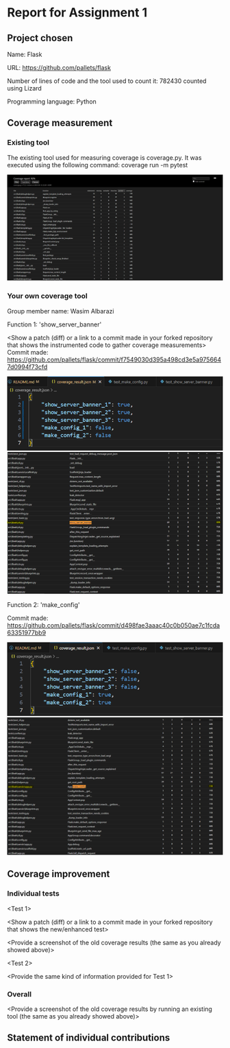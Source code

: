 # Report for Assignment 1

## Project chosen

Name: Flask

URL: https://github.com/pallets/flask

Number of lines of code and the tool used to count it: 782430 counted using Lizard

Programming language: Python

## Coverage measurement

### Existing tool

The existing tool used for measuring coverage is coverage.py. It was executed using the following command: coverage run -m pytest


<Show the coverage results provided by the existing tool with a screenshot>

![Coverage.py tool](./images/Coverage.PNG)

### Your own coverage tool

<The following is supposed to be repeated for each group member>

Group member name: Wasim Albarazi

Function 1: 'show_server_banner'

<Show a patch (diff) or a link to a commit made in your forked repository that shows the instrumented code to gather coverage measurements>
Commit made: https://github.com/pallets/flask/commit/f7549030d395a498cd3e5a9756647d0994f73cfd

<Provide a screenshot of the coverage results output by the instrumentation>

![JSON Dumb file for the results](./images/jsonDumbShow.PNG)
![The coverage before writing a test](./images/showBefore.PNG)



Function 2: 'make_config'

Commit made: https://github.com/pallets/flask/commit/d498fae3aaac40c0b050ae7c1fcda63351977bb9

<Provide a screenshot of the coverage results output by the instrumentation>

![JSON Dumb file for the results](./images/jsonDumbMake.PNG)
![The coverage before writing a test](./images/makeBefore.PNG)

## Coverage improvement

### Individual tests

<The following is supposed to be repeated for each group member>

<Group member name>

<Test 1>

<Show a patch (diff) or a link to a commit made in your forked repository that shows the new/enhanced test>

<Provide a screenshot of the old coverage results (the same as you already showed above)>

<Provide a screenshot of the new coverage results>

<State the coverage improvement with a number and elaborate on why the coverage is improved>

<Test 2>

<Provide the same kind of information provided for Test 1>

### Overall

<Provide a screenshot of the old coverage results by running an existing tool (the same as you already showed above)>

<Provide a screenshot of the new coverage results by running the existing tool using all test modifications made by the group>

## Statement of individual contributions

<Write what each group member did>
